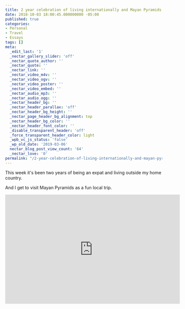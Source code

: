 ```yaml
---
title: 2 year celebration of living internationally and Mayan Pyramids.
date: 2018-10-03 18:00:45.000000000 -05:00
published: true
categories:
- Personal
- Travel
- Essays
tags: []
meta:
  _edit_last: '1'
  _nectar_gallery_slider: 'off'
  _nectar_quote_author: ''
  _nectar_quote: ''
  _nectar_link: ''
  _nectar_video_m4v: ''
  _nectar_video_ogv: ''
  _nectar_video_poster: ''
  _nectar_video_embed: ''
  _nectar_audio_mp3: ''
  _nectar_audio_ogg: ''
  _nectar_header_bg: ''
  _nectar_header_parallax: 'off'
  _nectar_header_bg_height: ''
  _nectar_page_header_bg_alignment: top
  _nectar_header_bg_color: ''
  _nectar_header_font_color: ''
  _disable_transparent_header: 'off'
  _force_transparent_header_color: light
  _wpb_vc_js_status: 'false'
  _wp_old_date: '2019-03-06'
  nectar_blog_post_view_count: '64'
  _nectar_love: '0'
permalink: "/2-year-celebration-of-living-internationally-and-mayan-pyramids/"
---
```

<p>This week it's been two years of being an expat and living outside my home country.</p>
<p>And I get to visit Mayan Pyramids as a fun local trip.</p>
<p><iframe src="https://www.facebook.com/plugins/video.php?href=https%3A%2F%2Fwww.facebook.com%2Fsherrod.christopher%2Fvideos%2F1873246889429979%2F&show_text=0&width=560" width="560" height="350" style="border:none;overflow:hidden" scrolling="no" frameborder="0" allowtransparency="true" allowfullscreen="true"></iframe></p>
